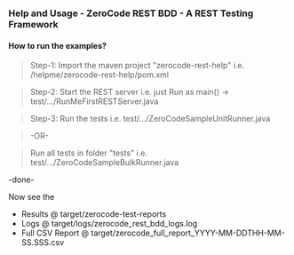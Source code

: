 ### Help and Usage - ZeroCode REST BDD - A REST Testing Framework 

#### How to run the examples?

> Step-1: 
Import the maven project "zerocode-rest-help" i.e. /helpme/zerocode-rest-help/pom.xml

> Step-2: 
Start the REST server i.e. just Run as main() -> test/.../RunMeFirstRESTServer.java

> Step-3: 
Run the tests i.e. test/.../ZeroCodeSampleUnitRunner.java

> -OR-

> Run all tests in folder "tests" i.e. test/.../ZeroCodeSampleBulkRunner.java

-done-



Now see the
* Results @ target/zerocode-test-reports
* Logs @ target/logs/zerocode_rest_bdd_logs.log
* Full CSV Report @ target/zerocode_full_report_YYYY-MM-DDTHH-MM-SS.SSS.csv